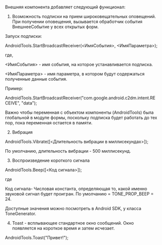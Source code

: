 Внешняя компонента добавляет следующий функционал:

1. Возможность подписки на прием широковещательных оповещений. При получении оповещения, вызывается обработчик события ВнешнееСобытие у всех открытых форм.

Запуск подписки:

AndroidTools.StartBroadcastReceiver(<ИмяСобытия>, <ИмяПараметра>);

где,

<ИмяСобытия> - имя события, на которое устанавливается подписка.

<ИмяПараметра> - имя параметра, в котором будут содержаться полученные данные события.
 

Пример:

AndroidTools.StartBroadcastReceiver("com.google.android.c2dm.intent.RECEIVE", "data");

Важно чтобы переменная с объектом компоненты (AndroidTools) была глобальной в модуле формы, поскольку подписка будет работать до тех пор, пока переменная остается в памяти.

2. Вибрация

AndroidTools.Vibrate([<Длительность вибрации в миллисекундах>]);

По умолчанию, длительность вибрации - 500 миллисекунд.

3. Воспроизведение короткого сигнала

AndroidTools.Beep([<Код сигнала>]);

где

Код сигнала- Числовая константа, определяющая то, какой именно звуковой сигнал будет проигран. По умолчанию = TONE_PROP_BEEP = 24.

Доступные значения можно посмотреть в Android SDK, у класса ToneGenerator.
 

4. Toast - всплывающее стандартное окно сообщений. Окно появляется на короткое время и затем исчезает.

AndroidTools.Toast("Привет!");

 

